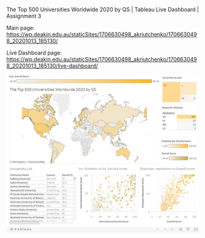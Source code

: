   
The Top 500 Universities Worldwide 2020 by QS | Tableau Live Dashboard | Assignment 3

Main page: https://wp.deakin.edu.au/staticSites/1706630498_akriutchenko/1706630498_20201013_185130/

Live Dashboard page: https://wp.deakin.edu.au/staticSites/1706630498_akriutchenko/1706630498_20201013_185130/live-dashboard/

![](images/Image_dashboard.jpg)
